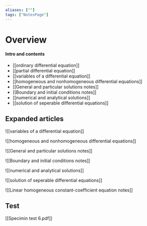 ```yaml
---
aliases: [""]
tags: ["NotesPage"]
---
```


# Overview

#### Intro and contents
- [[ordinary differential equation]]
- [[partial differential equation]]
- [[variables of a differential equation]]
- [[homogeneous and nonhomogeneous differential equations]]
- [[General and particular solutions notes]]
- [[Boundary and initial conditions notes]]
- [[numerical and analytical solutions]]
- [[solution of seperable differential equations]]

## Expanded articles
![[variables of a differential equation]]

![[homogeneous and nonhomogeneous differential equations]]

![[General and particular solutions notes]]

![[Boundary and initial conditions notes]]

![[numerical and analytical solutions]]

![[solution of seperable differential equations]]

![[Linear homogeneous constant-coefficient equation notes]]

## Test
[[Specimin test 6.pdf]]